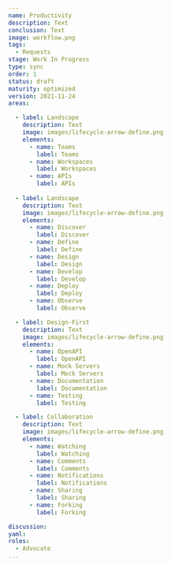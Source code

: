 ```yaml
---
name: Productivity
description: Text
conclusion: Text
image: workflow.png
tags:
  - Requests
stage: Work In Progress
type: sync
order: 1
status: draft
maturity: optimized
version: 2021-11-24
areas:  

  - label: Landscape
    description: Text
    image: images/lifecycle-arrow-define.png
    elements:
      - name: Teams
        label: Teams
      - name: Workspaces
        label: Workspaces
      - name: APIs
        label: APIs   
        
  - label: Landscape
    description: Text
    image: images/lifecycle-arrow-define.png
    elements:
      - name: Discover
        label: Discover
      - name: Define
        label: Define
      - name: Design
        label: Design     
      - name: Develop
        label: Develop
      - name: Deploy
        label: Deploy
      - name: Observe
        label: Observe               

  - label: Design-First
    description: Text
    image: images/lifecycle-arrow-define.png
    elements:
      - name: OpenAPI
        label: OpenAPI
      - name: Mock Servers
        label: Mock Servers
      - name: Documentation
        label: Documentation     
      - name: Testing
        label: Testing

  - label: Collaboration
    description: Text
    image: images/lifecycle-arrow-define.png
    elements:
      - name: Watching
        label: Watching
      - name: Comments
        label: Comments
      - name: Notifications
        label: Notifications     
      - name: Sharing
        label: Sharing
      - name: Forking
        label: Forking               

discussion: 
yaml: 
roles:
  - Advocate
...
```

